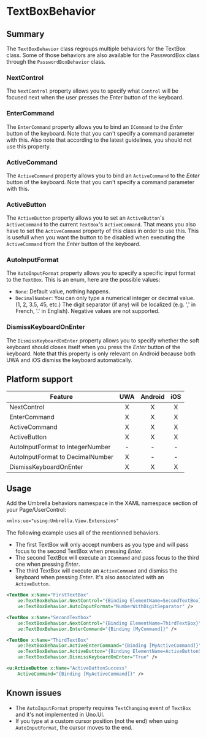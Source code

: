 ﻿# TextBoxBehavior

## Summary

The `TextBoxBehavior` class regroups multiple behaviors for the TextBox class.
Some of those behaviors are also available for the PasswordBox class through the `PasswordBoxBehavior` class.

### NextControl
The `NextControl` property allows you to specify what `Control` will be focused next when the user presses the *Enter* button of the keyboard.

### EnterCommand
The `EnterCommand` property allows you to bind an `ICommand` to the *Enter* button of the keyboard.
Note that you can't specify a command parameter with this.
Also note that according to the latest guidelines, you should not use this property.

### ActiveCommand
The `ActiveCommand` property allows you to bind an `ActiveCommand` to the *Enter* button of the keyboard. Note that you can't specify a command parameter with this.

### ActiveButton
The `ActiveButton` property allows you to set an `ActiveButton`'s `ActiveCommand` to the current `TextBox`'s `ActiveCommand`.
That means you also have to set the `ActiveCommand` property of this class in order to use this.
This is usefull when you want the button to be disabled when executing the `ActiveCommand` from the *Enter* button of the keyboard.

### AutoInputFormat
The `AutoInputFormat` property allows you to specify a specific input format to the `TextBox`.
This is an enum, here are the possible values:
- `None`: Default value, nothing happens.
- `DecimalNumber`: You can only type a numerical integer or decimal value. (1, 2, 3.5, 45, etc.)
The digit separator (if any) will be localized (e.g. ',' in French, '.' in English).
Negative values are not supported.

### DismissKeyboardOnEnter
The `DismissKeyboardOnEnter` property allows you to specify whether the soft keyboard should closes itself when you press the *Enter* button of the keyboard.
Note that this property is only relevant on Android because both UWA and iOS dismiss the keyboard automatically.

## Platform support

| Feature                |UWA|Android|iOS|
| -----------------------|:-:|:-:|:-:|
| NextControl            | X | X | X |
| EnterCommand		     | X | X | X |
| ActiveCommand		     | X | X | X |
| ActiveButton           | X | X | X |
| AutoInputFormat to IntegerNumber | - | - | - |
| AutoInputFormat to DecimalNumber | X | - | - |
| DismissKeyboardOnEnter | X | X | X |

## Usage

Add the Umbrella behaviors namespace in the XAML namespace section of your Page/UserControl:

```xml
xmlns:ue="using:Umbrella.View.Extensions"
```

The following example uses all of the mentionned behaviors.
- The first TextBox will only accept numbers as you type and will pass focus to the second TextBox when pressing *Enter*.
- The second TextBox will execute an `ICommand` and pass focus to the third one when pressing *Enter*.
- The third TextBox will execute an `ActiveCommand` and dismiss the keyboard when pressing *Enter*. It's also associated with an `ActiveButton`.  

```xml	
<TextBox x:Name="FirstTextBox"
	ue:TextBoxBehavior.NextControl="{Binding ElementName=SecondTextBox}"
	ue:TextBoxBehavior.AutoInputFormat="NumberWithDigitSeparator" />

<TextBox x:Name="SecondTextbox"
	ue:TextBoxBehavior.NextControl="{Binding ElementName=ThirdTextBox}"
	ue:TextBoxBehavior.EnterCommand="{Binding [MyCommand]}" />

<TextBox x:Name="ThirdTextBox"
	ue:TextBoxBehavior.ActiveEnterCommand="{Binding [MyActiveCommand]}"
	ue:TextBoxBehavior.ActiveButton="{Binding ElementName=ActiveButtonSuccess}"
	ue:TextBoxBehavior.DismissKeyboardOnEnter="True" />

<u:ActiveButton x:Name="ActiveButtonSuccess"
	ActiveCommand="{Binding [MyActiveCommand]}" />
```
	
## Known issues

- The `AutoInputFormat` property requires `TextChanging` event of `TextBox` and it's not implemented in Uno.UI.
- If you type at a custom cursor position (not the end) when using `AutoInputFormat`, the cursor moves to the end.
